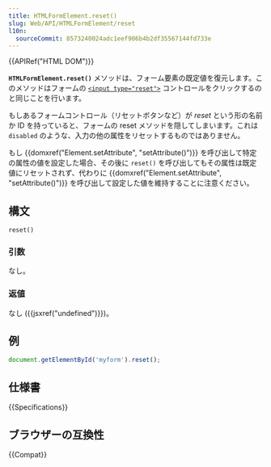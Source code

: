 ```yaml
---
title: HTMLFormElement.reset()
slug: Web/API/HTMLFormElement/reset
l10n:
  sourceCommit: 8573240024adc1eef906b4b2df35567144fd733e
---
```


{{APIRef("HTML DOM")}}

**`HTMLFormElement.reset()`** メソッドは、フォーム要素の既定値を復元します。このメソッドはフォームの [`<input type="reset">`](/ja/docs/Web/HTML/Element/input/reset) コントロールをクリックするのと同じことを行います。

もしあるフォームコントロール（リセットボタンなど）が _reset_ という形の名前か ID を持っていると、フォームの reset メソッドを隠してしまいます。これは `disabled` のような、入力の他の属性をリセットするものではありません。

もし {{domxref("Element.setAttribute", "setAttribute()")}} を呼び出して特定の属性の値を設定した場合、その後に `reset()` を呼び出してもその属性は既定値にリセットされず、代わりに {{domxref("Element.setAttribute", "setAttribute()")}} を呼び出して設定した値を維持することに注意ください。

## 構文

```js-nolint
reset()
```

### 引数

なし。

### 返値

なし ({{jsxref("undefined")}})。

## 例

```js
document.getElementById('myform').reset();
```

## 仕様書

{{Specifications}}

## ブラウザーの互換性

{{Compat}}
